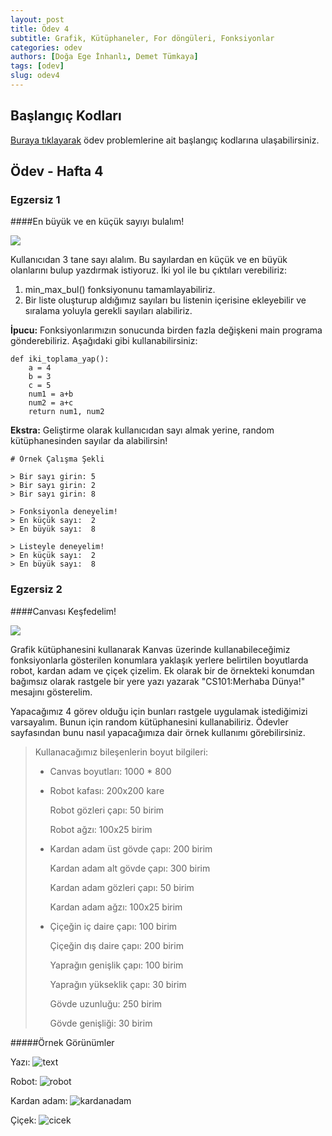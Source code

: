 ```yaml
---
layout: post
title: Ödev 4
subtitle: Grafik, Kütüphaneler, For döngüleri, Fonksiyonlar
categories: odev
authors: [Doğa Ege İnhanlı, Demet Tümkaya]
tags: [odev]
slug: odev4
---
```


## Başlangıç Kodları
[Buraya tıklayarak](https://drive.google.com/file/d/1b9C2wKbqAkHRhsHVj3IKLiid74RYRc2N/view?usp=sharing) ödev problemlerine ait başlangıç kodlarına ulaşabilirsiniz.

## Ödev - Hafta 4

### Egzersiz 1

####En büyük ve en küçük sayıyı bulalım!

![](https://images.unsplash.com/photo-1457904375453-3e1fc2fc76f4?ixid=MXwxMjA3fDB8MHxwaG90by1wYWdlfHx8fGVufDB8fHw%3D&ixlib=rb-1.2.1&auto=format&fit=crop&w=1800&q=80)

Kullanıcıdan 3 tane sayı alalım. Bu sayılardan en küçük ve en büyük
olanlarını bulup yazdırmak istiyoruz. İki yol ile bu çıktıları
verebiliriz:

1) min_max_bul() fonksiyonunu tamamlayabiliriz.
2) Bir liste oluşturup aldığımız sayıları bu listenin içerisine
ekleyebilir ve sıralama yoluyla gerekli sayıları alabiliriz.

**İpucu:** Fonksiyonlarımızın sonucunda birden fazla değişkeni main programa
gönderebiliriz. Aşağıdaki gibi kullanabilirsiniz:

```
def iki_toplama_yap():
    a = 4
    b = 3
    c = 5
    num1 = a+b
    num2 = a+c
    return num1, num2

```

**Ekstra:** Geliştirme olarak kullanıcıdan sayı almak yerine, random
kütüphanesinden sayılar da alabilirsin!

```
# Örnek Çalışma Şekli

> Bir sayı girin: 5
> Bir sayı girin: 2
> Bir sayı girin: 8

> Fonksiyonla deneyelim! 
> En küçük sayı:  2 
> En büyük sayı:  8

> Listeyle deneyelim! 
> En küçük sayı:  2 
> En büyük sayı:  8

```

### Egzersiz 2

####Canvası Keşfedelim!

![](https://images.unsplash.com/photo-1499892477393-f675706cbe6e?ixid=MXwxMjA3fDB8MHxwaG90by1wYWdlfHx8fGVufDB8fHw%3D&ixlib=rb-1.2.1&auto=format&fit=crop&w=1350&q=80)

Grafik kütüphanesini kullanarak Kanvas üzerinde kullanabileceğimiz fonksiyonlarla
gösterilen konumlara yaklaşık yerlere belirtilen boyutlarda robot, kardan adam ve çiçek çizelim.
Ek olarak bir de örnekteki konumdan bağımsız olarak rastgele bir yere yazı yazarak
"CS101:Merhaba Dünya!" mesajını gösterelim.

Yapacağımız 4 görev olduğu için bunları rastgele uygulamak istediğimizi varsayalım.
Bunun için random kütüphanesini kullanabiliriz. Ödevler sayfasından bunu nasıl
yapacağımıza dair örnek kullanımı görebilirsiniz.

>Kullanacağımız bileşenlerin boyut bilgileri:
>
> * Canvas boyutları: 1000 * 800
>
> * Robot kafası: 200x200 kare
>
>   Robot gözleri çapı: 50 birim
>
>   Robot ağzı: 100x25 birim
>
> * Kardan adam üst gövde çapı: 200 birim
>
>   Kardan adam alt gövde çapı: 300 birim
>
>   Kardan adam gözleri çapı: 50 birim
>
>   Kardan adam ağzı: 100x25 birim
>
> * Çiçeğin iç daire çapı: 100 birim
>
>   Çiçeğin dış daire çapı: 200 birim
>
>   Yaprağın genişlik çapı: 100 birim
>
>   Yaprağın yükseklik çapı: 30 birim
>
>   Gövde uzunluğu: 250 birim
>
>   Gövde genişliği: 30 birim
>

#####Örnek Görünümler

Yazı:
![text](https://drive.google.com/uc?export=view&id=1I1_YQbecFbzuiGt48Blq1GEcIQNt7Evt)

Robot:
![robot](https://drive.google.com/uc?export=view&id=1D5ndSERKInRwzngH4KnvGDanEFofKxtO)

Kardan adam:
![kardanadam](https://drive.google.com/uc?export=view&id=1WLs3VJO5KwRQn9zj2JKv-XighV21lfvq)

Çiçek:
![cicek](https://drive.google.com/uc?export=view&id=1aRpzq1IxSy6vnqlSELz1d9mBofGJ3BtW)